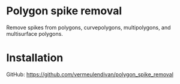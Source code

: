 # Polygon spike removal

Remove spikes from polygons, curvepolygons, multipolygons, and multisurface polygons. 



# Installation

GitHub: https://github.com/vermeulendivan/polygon_spike_removal


